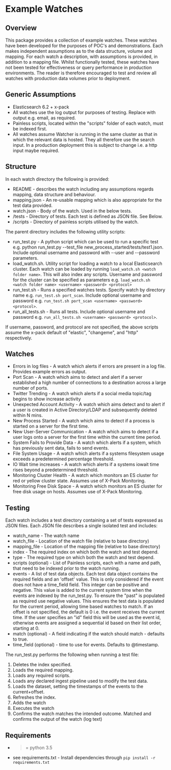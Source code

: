 # Example Watches

## Overview

This package provides a collection of example watches.  These watches have been developed for the purposes of POC's and demonstrations.  Each makes independent assumptions as to the data structure, volume and mapping.  For each watch a description, with assumptions is provided, in addition to a mapping file.  Whilst functionally tested, these watches have not been tested for effectiveness or query performance in production environments.  The reader is therefore encouraged to test and review all watches with production data volumes prior to deployment.

## Generic Assumptions

* Elasticsearch 6.2 + x-pack
* All watches use the log output for purposes of testing. Replace with output e.g. email, as required.
* Painless scripts, located within the "scripts" folder of each watch, must be indexed first.
* All watches assume Watcher is running in the same cluster as that in which the relevant data is hosted.  They all therefore use the search input.  In a production deployment this is subject to change i.e. a http input maybe required.

## Structure

In each watch directory the following is provided:

* README - describes the watch including any assumptions regards mapping, data structure and behaviour.
* mapping.json - An re-usable mapping which is also appropriate for the test data provided.
* watch.json - Body of the watch. Used in the below tests.
* /tests - Directory of tests.  Each test is defined as JSON file.  See Below.
* /scripts - Directory of painless scripts utilised by the watch.


The parent directory includes the following utility scripts:

* run_test.py - A python script which can be used to run a specific test e.g. python run_test.py --test_file new_process_started/tests/test1.json. Include optional username and password with --user and --password parameters.
* load_watch.sh.  Utility script for loading a watch to a local Elasticsearch cluster.  Each watch can be loaded by running `load_watch.sh <watch folder name>`.  This will also index any scripts. Username and password for the cluster can be specified as parameters e.g.
`load_watch.sh <watch folder name> <username> <password> <protocol>`
* run_test.sh - Runs a specified watches tests. Specify watch by directory name e.g. `run_test.sh port_scan`. Include optional username and password e.g. `run_test.sh port_scan <username> <password> <protocol>`.
* run_all_tests.sh - Runs all tests. Include optional username and password e.g. `run_all_tests.sh <username> <password> <protocol>`.

If username, password, and protocol are not specified, the above scripts assume the x-pack default of "elastic", "changeme", and "http" respectively.

## Watches

* Errors in log files - A watch which alerts if errors are present in a log file. Provides example errors as output.
* Port Scan - A watch which aims to detect and alert if a server established a high number of connections to a destination across a large number of ports.
* Twitter Trending - A watch which alerts if a social media topic/tag begins to show increase activity
* Unexpected Account Activity - A watch which aims detect and to alert if a user is created in Active Directory/LDAP and subsequently deleted within N mins.
* New Process Started - A watch which aims to detect if a process is started on a server for the first time.
* New User-Server Communication - A watch which aims to detect if a user logs onto a server for the first time within the current time period.
* System Fails to Provide Data - A watch which alerts if a system, which has previously sent data, fails to send events.
* File System Usage - A watch which alerts if a systems filesystem usage exceeds a predetermined percentage threshold.
* IO Wait time increases - A watch which alerts if a systems iowait time rises beyond a predetermined threshold.
* Monitoring Cluster Health - A watch which monitors an ES cluster for red or yellow cluster state.  Assumes use of X-Pack Monitoring.
* Monitoring Free Disk Space - A watch which monitors an ES cluster for free disk usage on hosts.  Assumes use of X-Pack Monitoring.

## Testing

Each watch includes a test directory containing a set of tests expressed as JSON files.  Each JSON file describes a single isolated test and includes:

* watch_name - The watch name
* watch_file - Location of the watch file (relative to base directory)
* mapping_file - Location of the mapping file (relative to base directory)
* index - The required index on which both the watch and test depend.
* type - The required type on which both the watch and test depend.
* scripts (optional) - List of Painless scripts, each with a name and path, that need to be indexed prior to the watch running.
* events - A list of test data objects.  Each test data object contains the required fields and an 'offset' value.  This is only considered if the event does not have a time_field field.  This integer can be positive and negative.  This value is added to the current system time when the events are indexed by the run_test.py.  To ensure the "past" is populated as required use negative values.  This ensures the test data is populated for the current period, allowing time based watches to match. If an offset is not specified, the default is 0 i.e. the event receives the current time. If the user specifies an "id" field this will be used as the event id, otherwise events are assigned a sequential id based on their list order, starting at 0.
* match (optional) - A field indicating if the watch should match - defaults to true.
* time_field (optional) - time to use for events. Defaults to @timestamp.

The run_test.py performs the following when running a test file:

1. Deletes the index specified.
1. Loads the required mapping.
1. Loads any required scripts.
1. Loads any declared ingest pipeline used to modify the test data.
1. Loads the dataset, setting the timestamps of the events to the current+offset.
1. Refreshes the index.
1. Adds the watch
1. Executes the watch
1. Confirms the watch matches the intended outcome. Matched and confirms the output of the watch (log text)

## Requirements

* >= python 3.5
* see requirements.txt - Install dependencies through `pip install -r requirements.txt`
